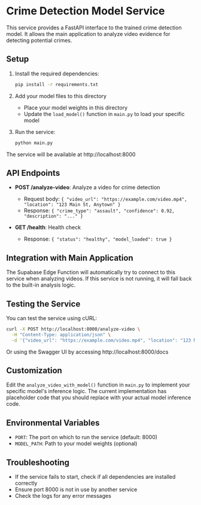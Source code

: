 
# Crime Detection Model Service

This service provides a FastAPI interface to the trained crime detection model. It allows the main application to analyze video evidence for detecting potential crimes.

## Setup

1. Install the required dependencies:
   ```bash
   pip install -r requirements.txt
   ```

2. Add your model files to this directory
   - Place your model weights in this directory
   - Update the `load_model()` function in `main.py` to load your specific model

3. Run the service:
   ```bash
   python main.py
   ```

The service will be available at http://localhost:8000

## API Endpoints

- **POST /analyze-video**: Analyze a video for crime detection
  - Request body: `{ "video_url": "https://example.com/video.mp4", "location": "123 Main St, Anytown" }`
  - Response: `{ "crime_type": "assault", "confidence": 0.92, "description": "..." }`

- **GET /health**: Health check
  - Response: `{ "status": "healthy", "model_loaded": true }`

## Integration with Main Application

The Supabase Edge Function will automatically try to connect to this service when analyzing videos. If this service is not running, it will fall back to the built-in analysis logic.

## Testing the Service

You can test the service using cURL:

```bash
curl -X POST http://localhost:8000/analyze-video \
  -H "Content-Type: application/json" \
  -d '{"video_url": "https://example.com/video.mp4", "location": "123 Main St, Anytown"}'
```

Or using the Swagger UI by accessing http://localhost:8000/docs

## Customization

Edit the `analyze_video_with_model()` function in `main.py` to implement your specific model's inference logic. The current implementation has placeholder code that you should replace with your actual model inference code.

## Environmental Variables

- `PORT`: The port on which to run the service (default: 8000)
- `MODEL_PATH`: Path to your model weights (optional)

## Troubleshooting

- If the service fails to start, check if all dependencies are installed correctly
- Ensure port 8000 is not in use by another service
- Check the logs for any error messages

